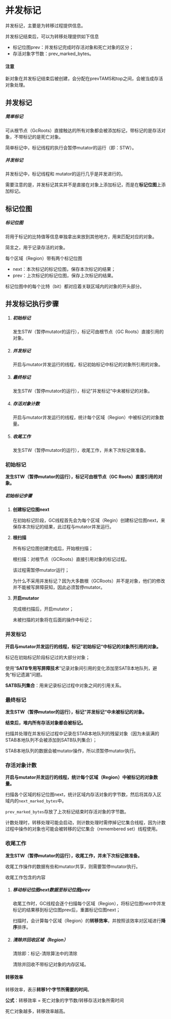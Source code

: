 # 并发标记

并发标记，主要是为转移过程提供信息。

并发标记结束后，可以为转移处理提供如下信息

- 标记位图prev：并发标记完成时存活对象和死亡对象的区分；
- 存活对象字节数：prev_marked_bytes。

#### 注意

新对象在并发标记结束后被创建，会分配在prevTAMS和top之间，会被当成存活对象处理。



## 并发标记

##### 简单标记

可从根节点（GcRoots）直接触达的所有对象都会被添加标记，带标记的是存活对象，不带标记的是死亡对象。

简单标记中，标记线程的执行会暂停mutator的运行（即：STW）。

##### 并发标记

并发标记中，标记线程和 mutator的运行几乎是并发进行的。

需要注意的是，并发标记其实并不是直接在对象上添加标记，而是在**标记位图**上添加标记。



## 标记位图

##### 标记位图

将用于标记的比特值等信息单独拿出来放到其他地方，用来匹配对应的对象。

简言之，用于记录存活的对象。

每个区域（Region）带有两个标记位图

- next：本次标记的标记位图，保存本次标记的结果；
- prev：上次标记的标记位图，保存上次标记的结果。

标记位图中的每个比特（bit）都对应着关联区域内的对象的开头部分。



## 并发标记执行步骤

1. ##### 初始标记

   发生STW（暂停mutator的运行），标记可由根节点（GC Roots）直接引用的对象。

2. ##### 并发标记

   开启与mutator并发运行的线程，标记初始标记中标记的对象所引用的对象。

3. ##### 最终标记

   发生STW（暂停mutator的运行），标记”并发标记“中未被标记的对象。

4. ##### 存活对象计数

   开启与mutator并发运行的线程，统计每个区域（Region）中被标记的对象数量。

5. ##### 收尾工作

   发生STW（暂停mutator的运行），收尾工作，并未下次标记做准备。

### 初始标记

**发生STW（暂停mutator的运行），标记可由根节点（GC Roots）直接引用的对象。**

##### 初始标记步骤

1. **创建标记位图next**

   在初始标记阶段，GC线程首先会为每个区域（Regin）创建标记位图next，来保存本次标记的结果，此过程与mutator并发运行。

2. **根扫描**

   所有标记位图创建完成后，开始根扫描；

   根扫描：对根节点（GCRoots）直接引用对象的标记过程。

   该过程需暂停mutator运行；

   为什么不采用并发标记？因为大多数根（GCRoots）并不是对象，他们的修改并不能被写屏障获知，因此必须暂停mutator。

3. **开启mutator**

   完成根扫描后，开启mutator；

   未被扫描的对象将在后面的操作中标记；



### 并发标记

**开启与mutator并发运行的线程，标记”初始标记“中标记的对象所引用的对象。**

标记在初始标记阶段标记过的大部分对象；

使用“**SATB专用写屏障技术**”记录对象间引用的变化添加至SATB本地队列，避免“标记遗漏”问题。

**SATB队列集合**：用来记录标记过程中对象之间的引用关系。

### 最终标记

**发生STW（暂停mutator的运行），标记”并发标记“中未被标记的对象。**

**结束后，堆内所有存活对象都会被标记。**

扫描并处理在并发标记过程中记录在STAB本地队列的残留对象（因为未装满的STAB本地队列不会被添加到SATB队列集合）；

STAB本地队列的数据会被mutator操作，所以须暂停mutator执行。



### 存活对象计数

**开启与mutator并发运行的线程，统计每个区域（Region）中被标记的对象数量。**

扫描各个区域的标记位图next，统计区域内存活对象的字节数，然后将其存入区域内的`next_marked_bytes`中。

`prev_marked_bytes`存放了上次标记结束时存活对象的字节数。

计数处理时，转移处理可能会启动，则计数处理时需停掉记忆集合线程，因为计数过程中操作的对象也可能会被转移的记忆集合（remembered set）线程使用。



### 收尾工作

**发生STW（暂停mutator的运行），收尾工作，并未下次标记做准备。**

收尾工作操作的数据有些和mutator共享，则需要暂停mutator执行。

收尾工作包含的内容

1. ##### 移动标记位图next数据至标记位图prev

   收尾工作时，GC线程会逐个扫描每个区域（Region），将标记位图next中并发标记的结果移到标记位图prev后，重置标记位图next；

   扫描时，会计算每个区域（Region）的**转移效率**，并按照该效率对区域进行**降序**排序。

2. ##### 清除并回收区域（Region）

   清除即：标记-清除算法中的清除

   清除并回收不带标记对象的内存区域。

#### 转移效率

转移效率，表示**转移1个字节所需要的时间**。

**公式**：转移效率 = 死亡对象的字节数/转移存活对象所需时间

死亡对象越多，转移效率越高。